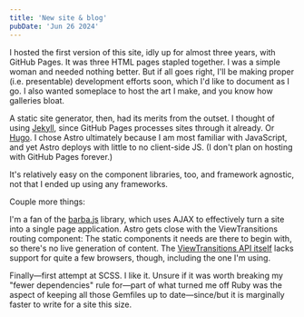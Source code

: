 ```yaml
---
title: 'New site & blog'
pubDate: 'Jun 26 2024'
---
```


I hosted the first version of this site, idly up for almost three years, with GitHub Pages. It was three HTML pages stapled together. I was a simple woman and needed nothing better. But if all goes right, I'll be making proper (i.e. presentable) development efforts soon, which I'd like to document as I go. I also wanted someplace to host the art I make, and you know how galleries bloat.

A static site generator, then, had its merits from the outset. I thought of using [Jekyll](https://jekyllrb.com/), since GitHub Pages processes sites through it already. Or [Hugo](https://gohugo.io/). I chose Astro ultimately because I am most familiar with JavaScript, and yet Astro deploys with little to no client-side JS. (I don't plan on hosting with GitHub Pages forever.)

It's relatively easy on the component libraries, too, and framework agnostic, not that I ended up using any frameworks.

Couple more things:

I'm a fan of the [barba.js](https://barba.js.org/) library, which uses AJAX to effectively turn a site into a single page application. Astro gets close with the ViewTransitions routing component: The static components it needs are there to begin with, so there's no live generation of content. The [ViewTransitions API itself](https://developer.mozilla.org/en-US/docs/Web/API/View_Transitions_API) lacks support for quite a few browsers, though, including the one I'm using.

Finally&mdash;first attempt at SCSS. I like it. Unsure if it was worth breaking my "fewer dependencies" rule for&mdash;part of what turned me off Ruby was the aspect of keeping all those Gemfiles up to date&mdash;since/but it is marginally faster to write for a site this size.